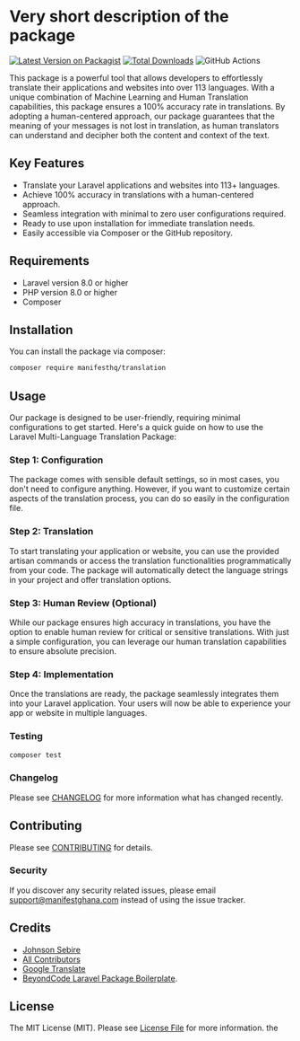 # Very short description of the package

[![Latest Version on Packagist](https://img.shields.io/packagist/v/manifesthq/translation.svg?style=flat-square)](https://packagist.org/packages/manifesthq/translation)
[![Total Downloads](https://img.shields.io/packagist/dt/manifesthq/translation.svg?style=flat-square)](https://packagist.org/packages/manifesthq/translation)
![GitHub Actions](https://github.com/manifesthq/translation/actions/workflows/main.yml/badge.svg)

This package is a powerful tool that allows developers to effortlessly translate their applications and websites into over 113 languages. With a unique combination of Machine Learning and Human Translation capabilities, this package ensures a 100% accuracy rate in translations. By adopting a human-centered approach, our package guarantees that the meaning of your messages is not lost in translation, as human translators can understand and decipher both the content and context of the text.


## Key Features 
-   Translate your Laravel applications and websites into 113+ languages.
-   Achieve 100% accuracy in translations with a human-centered approach.
-   Seamless integration with minimal to zero user configurations required.
-    Ready to use upon installation for immediate translation needs.
-    Easily accessible via Composer or the GitHub repository.

## Requirements

-    Laravel version 8.0 or higher
-    PHP version 8.0 or higher
-    Composer

## Installation

You can install the package via composer:

```bash
composer require manifesthq/translation
```

## Usage

Our package is designed to be user-friendly, requiring minimal configurations to get started. Here's a quick guide on how to use the Laravel Multi-Language Translation Package:

### Step 1: Configuration

The package comes with sensible default settings, so in most cases, you don't need to configure anything. However, if you want to customize certain aspects of the translation process, you can do so easily in the configuration file.

### Step 2: Translation

To start translating your application or website, you can use the provided artisan commands or access the translation functionalities programmatically from your code. The package will automatically detect the language strings in your project and offer translation options.

### Step 3: Human Review (Optional)

While our package ensures high accuracy in translations, you have the option to enable human review for critical or sensitive translations. With just a simple configuration, you can leverage our human translation capabilities to ensure absolute precision.

### Step 4: Implementation

Once the translations are ready, the package seamlessly integrates them into your Laravel application. Your users will now be able to experience your app or website in multiple languages.


### Testing

```bash
composer test
```

### Changelog

Please see [CHANGELOG](CHANGELOG.md) for more information what has changed recently.

## Contributing

Please see [CONTRIBUTING](CONTRIBUTING.md) for details.

### Security

If you discover any security related issues, please email support@manifestghana.com instead of using the issue tracker.

## Credits

-   [Johnson Sebire](https://github.com/manifesthq)
-   [All Contributors](../../contributors)
-   [Google Translate](https://translate.google.com)
-   [BeyondCode Laravel Package Boilerplate](https://laravelpackageboilerplate.com).

## License

The MIT License (MIT). Please see [License File](LICENSE.md) for more information.
 the 
